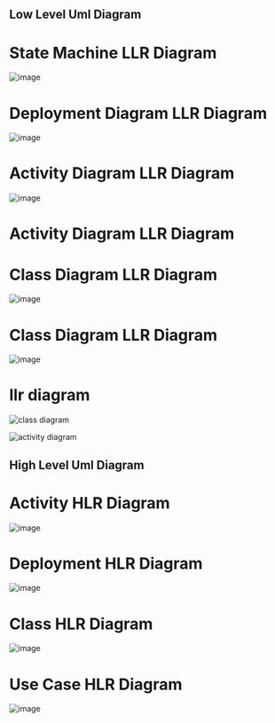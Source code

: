 <h2> Low Level Uml Diagram </h2>


  # State Machine LLR Diagram
![image](https://user-images.githubusercontent.com/78853319/107766256-309c5200-6d59-11eb-8841-967b8c3b51cc.png)

# Deployment Diagram LLR Diagram
![image](https://user-images.githubusercontent.com/78853319/107766382-617c8700-6d59-11eb-9ecb-ba96c7c07ff5.png)

# Activity Diagram LLR Diagram
![image](https://user-images.githubusercontent.com/78853319/107766487-8a048100-6d59-11eb-83df-ed71efbec0ee.png)

# Activity Diagram LLR Diagram


# Class Diagram LLR Diagram
![image](https://user-images.githubusercontent.com/78853319/107766582-ad2f3080-6d59-11eb-9edc-c7b1794639ef.png)

# Class Diagram LLR Diagram
![image](https://user-images.githubusercontent.com/78853319/107766780-00a17e80-6d5a-11eb-9ea3-dc8f874711e5.png)


# llr diagram
![class diagram](https://user-images.githubusercontent.com/78856378/107915843-44c79580-6f8b-11eb-8f06-3bec47f40a72.png)

![activity diagram](https://user-images.githubusercontent.com/78856378/107915941-6d4f8f80-6f8b-11eb-94e3-f24acb2d2532.png)

<h2> High Level Uml Diagram </h2>

# Activity HLR Diagram
![image](https://user-images.githubusercontent.com/78853319/107765743-5e34cb80-6d58-11eb-93f3-235419406ec5.png)

# Deployment HLR Diagram
![image](https://user-images.githubusercontent.com/78853319/107765885-9cca8600-6d58-11eb-9282-fd930dc6b024.png)

# Class HLR Diagram
![image](https://user-images.githubusercontent.com/78853319/107765963-bec40880-6d58-11eb-8d66-771710794999.png)

# Use Case HLR Diagram
![image](https://user-images.githubusercontent.com/78853319/107766107-fcc12c80-6d58-11eb-9281-7d9c5dca1afd.png)
